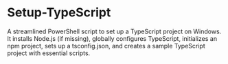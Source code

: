 # Setup-TypeScript
A streamlined PowerShell script to set up a TypeScript project on Windows. It installs Node.js (if missing), globally configures TypeScript, initializes an npm project, sets up a tsconfig.json, and creates a sample TypeScript project with essential scripts.
